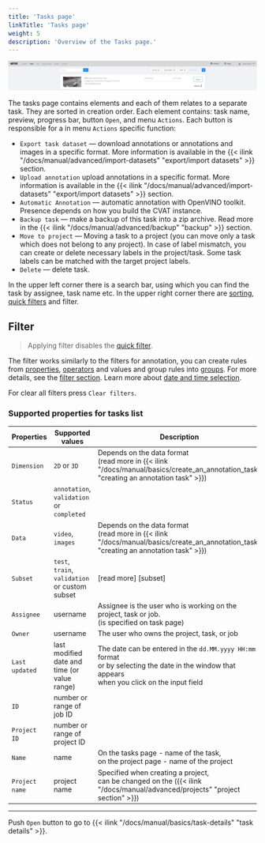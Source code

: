 ```yaml
---
title: 'Tasks page'
linkTitle: 'Tasks page'
weight: 5
description: 'Overview of the Tasks page.'
---
```


![](/images/image006_detrac.jpg)

The tasks page contains elements and each of them relates to a separate task. They are sorted in creation order.
Each element contains: task name, preview, progress bar, button `Open`, and menu `Actions`.
Each button is responsible for a in menu `Actions` specific function:

- `Export task dataset` — download annotations or annotations and images in a specific format.
  More information is available in the {{< ilink "/docs/manual/advanced/import-datasets" "export/import datasets" >}}
  section.
- `Upload annotation` upload annotations in a specific format.
  More information is available in the {{< ilink "/docs/manual/advanced/import-datasets" "export/import datasets" >}}
  section.
- `Automatic Annotation` — automatic annotation with OpenVINO toolkit.
  Presence depends on how you build the CVAT instance.
- `Backup task` — make a backup of this task into a zip archive.
  Read more in the {{< ilink "/docs/manual/advanced/backup" "backup" >}} section.
- `Move to project` — Moving a task to a project (you can move only a task which does not belong to any project).
  In case of label mismatch, you can create or delete necessary labels in the project/task.
  Some task labels can be matched with the target project labels.
- `Delete` — delete task.

In the upper left corner there is a search bar, using which you can find the task by assignee, task name etc.
In the upper right corner there are [sorting][sorting], [quick filters][quick-filters] and filter.

## Filter

> Applying filter disables the [quick filter][quick-filters].

The filter works similarly to the filters for annotation,
you can create rules from [properties](#supported-properties-for-tasks-list),
[operators][operators] and values and group rules into [groups][groups].
For more details, see the [filter section][create-filter].
Learn more about [date and time selection][data-and-time].

For clear all filters press `Clear filters`.

### Supported properties for tasks list

| Properties     | Supported values                             | Description                                 |
| -------------- | -------------------------------------------- | ------------------------------------------- |
| `Dimension`    | `2D` or `3D`                                 | Depends on the data format <br>(read more in {{< ilink "/docs/manual/basics/create_an_annotation_task" "creating an annotation task" >}}) |
| `Status`       | `annotation`, `validation` or `completed`    |                                             |
| `Data`         | `video`, `images`                            | Depends on the data format <br>(read more in {{< ilink "/docs/manual/basics/create_an_annotation_task" "creating an annotation task" >}}) |
| `Subset`       | `test`, `train`, `validation` or custom subset | [read more] [subset]                      |
| `Assignee`     | username                                     | Assignee is the user who is working on the project, task or job. <br>(is specified on task page) |
| `Owner`        | username                                     | The user who owns the project, task, or job |
| `Last updated` | last modified date and time (or value range) | The date can be entered in the `dd.MM.yyyy HH:mm` format <br>or by selecting the date in the window that appears <br>when you click on the input field |
| `ID`           | number or range of job ID                    |                                             |
| `Project ID`   | number or range of project ID                |                                             |
| `Name`         | name                                         | On the tasks page - name of the task,<br> on the project page - name of the project |
| `Project name` | project name                                 | Specified when creating a project, <br>can be changed on the ({{< ilink "/docs/manual/advanced/projects" "project section" >}}) |

---

Push `Open` button to go to {{< ilink "/docs/manual/basics/task-details" "task details" >}}.

[create-filter]: /docs/manual/advanced/filter/#create-a-filter
[operators]: /docs/manual/advanced/filter/#supported-operators-for-properties
[groups]: /docs/manual/advanced/filter/#groups
[data-and-time]: /docs/manual/advanced/filter#date-and-time-selection
[sorting]: /docs/manual/advanced/filter/#sort-by
[quick-filters]: /docs/manual/advanced/filter/#quick-filters
